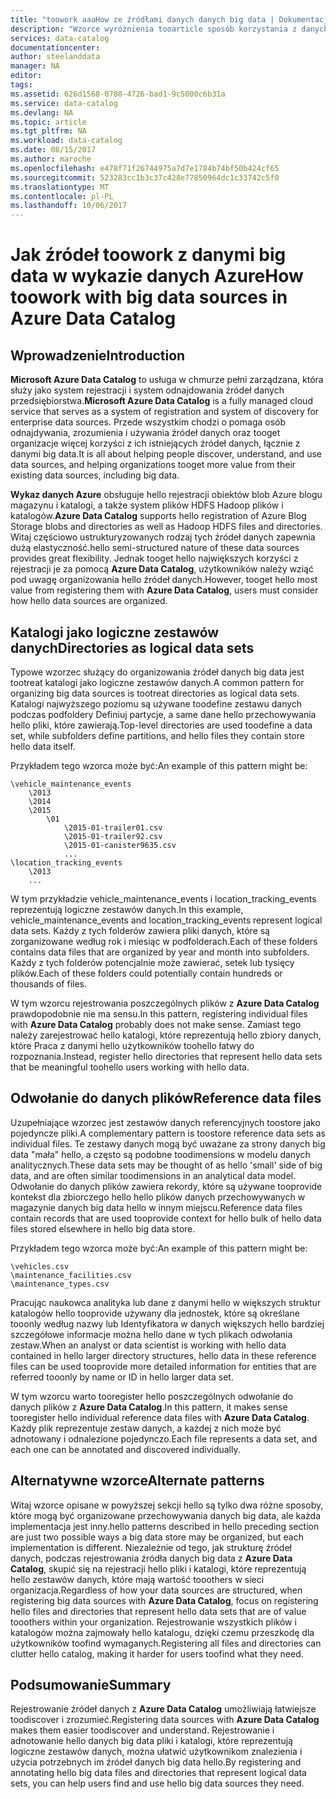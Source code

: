 ```yaml
---
title: "toowork aaaHow ze źródłami danych danych big data | Dokumentacja firmy Microsoft"
description: "Wzorce wyróżnienia tooarticle sposób korzystania z danych big data źródeł danych, łącznie z magazynu obiektów Blob Azure, usługa Azure Data Lake i system plików HDFS Hadoop przy użyciu usługi Azure Data Catalog."
services: data-catalog
documentationcenter: 
author: steelanddata
manager: NA
editor: 
tags: 
ms.assetid: 626d1568-0780-4726-bad1-9c5000c6b31a
ms.service: data-catalog
ms.devlang: NA
ms.topic: article
ms.tgt_pltfrm: NA
ms.workload: data-catalog
ms.date: 08/15/2017
ms.author: maroche
ms.openlocfilehash: e478f71f26744975a7d7e1784b74bf50b424cf65
ms.sourcegitcommit: 523283cc1b3c37c428e77850964dc1c33742c5f0
ms.translationtype: MT
ms.contentlocale: pl-PL
ms.lasthandoff: 10/06/2017
---
```

# <a name="how-toowork-with-big-data-sources-in-azure-data-catalog"></a><span data-ttu-id="06117-103">Jak źródeł toowork z danymi big data w wykazie danych Azure</span><span class="sxs-lookup"><span data-stu-id="06117-103">How toowork with big data sources in Azure Data Catalog</span></span>
## <a name="introduction"></a><span data-ttu-id="06117-104">Wprowadzenie</span><span class="sxs-lookup"><span data-stu-id="06117-104">Introduction</span></span>
<span data-ttu-id="06117-105">**Microsoft Azure Data Catalog** to usługa w chmurze pełni zarządzana, która służy jako system rejestracji i system odnajdowania źródeł danych przedsiębiorstwa.</span><span class="sxs-lookup"><span data-stu-id="06117-105">**Microsoft Azure Data Catalog** is a fully managed cloud service that serves as a system of registration and system of discovery for enterprise data sources.</span></span> <span data-ttu-id="06117-106">Przede wszystkim chodzi o pomaga osób odnajdywania, zrozumienia i używania źródeł danych oraz tooget organizacje więcej korzyści z ich istniejących źródeł danych, łącznie z danymi big data.</span><span class="sxs-lookup"><span data-stu-id="06117-106">It is all about helping people discover, understand, and use data sources, and helping organizations tooget more value from their existing data sources, including big data.</span></span>

<span data-ttu-id="06117-107">**Wykaz danych Azure** obsługuje hello rejestracji obiektów blob Azure blogu magazynu i katalogi, a także system plików HDFS Hadoop plików i katalogów.</span><span class="sxs-lookup"><span data-stu-id="06117-107">**Azure Data Catalog** supports hello registration of Azure Blog Storage blobs and directories as well as Hadoop HDFS files and directories.</span></span> <span data-ttu-id="06117-108">Witaj częściowo ustrukturyzowanych rodzaj tych źródeł danych zapewnia dużą elastyczność.</span><span class="sxs-lookup"><span data-stu-id="06117-108">hello semi-structured nature of these data sources provides great flexibility.</span></span> <span data-ttu-id="06117-109">Jednak tooget hello największych korzyści z rejestracji je za pomocą **Azure Data Catalog**, użytkowników należy wziąć pod uwagę organizowania hello źródeł danych.</span><span class="sxs-lookup"><span data-stu-id="06117-109">However, tooget hello most value from registering them with **Azure Data Catalog**, users must consider how hello data sources are organized.</span></span>

## <a name="directories-as-logical-data-sets"></a><span data-ttu-id="06117-110">Katalogi jako logiczne zestawów danych</span><span class="sxs-lookup"><span data-stu-id="06117-110">Directories as logical data sets</span></span>
<span data-ttu-id="06117-111">Typowe wzorzec służący do organizowania źródeł danych big data jest tootreat katalogi jako logiczne zestawów danych.</span><span class="sxs-lookup"><span data-stu-id="06117-111">A common pattern for organizing big data sources is tootreat directories as logical data sets.</span></span> <span data-ttu-id="06117-112">Katalogi najwyższego poziomu są używane toodefine zestawu danych podczas podfoldery Definiuj partycje, a same dane hello przechowywania hello pliki, które zawierają.</span><span class="sxs-lookup"><span data-stu-id="06117-112">Top-level directories are used toodefine a data set, while subfolders define partitions, and hello files they contain store hello data itself.</span></span>

<span data-ttu-id="06117-113">Przykładem tego wzorca może być:</span><span class="sxs-lookup"><span data-stu-id="06117-113">An example of this pattern might be:</span></span>

    \vehicle_maintenance_events
        \2013
        \2014
        \2015
            \01
                \2015-01-trailer01.csv
                \2015-01-trailer92.csv
                \2015-01-canister9635.csv
                ...
    \location_tracking_events
        \2013
        ...

<span data-ttu-id="06117-114">W tym przykładzie vehicle_maintenance_events i location_tracking_events reprezentują logiczne zestawów danych.</span><span class="sxs-lookup"><span data-stu-id="06117-114">In this example, vehicle_maintenance_events and location_tracking_events represent logical data sets.</span></span> <span data-ttu-id="06117-115">Każdy z tych folderów zawiera pliki danych, które są zorganizowane według rok i miesiąc w podfolderach.</span><span class="sxs-lookup"><span data-stu-id="06117-115">Each of these folders contains data files that are organized by year and month into subfolders.</span></span> <span data-ttu-id="06117-116">Każdy z tych folderów potencjalnie może zawierać, setek lub tysięcy plików.</span><span class="sxs-lookup"><span data-stu-id="06117-116">Each of these folders could potentially contain hundreds or thousands of files.</span></span>

<span data-ttu-id="06117-117">W tym wzorcu rejestrowania poszczególnych plików z **Azure Data Catalog** prawdopodobnie nie ma sensu.</span><span class="sxs-lookup"><span data-stu-id="06117-117">In this pattern, registering individual files with **Azure Data Catalog** probably does not make sense.</span></span> <span data-ttu-id="06117-118">Zamiast tego należy zarejestrować hello katalogi, które reprezentują hello zbiory danych, które Praca z danymi hello użytkowników toohello łatwy do rozpoznania.</span><span class="sxs-lookup"><span data-stu-id="06117-118">Instead, register hello directories that represent hello data sets that be meaningful toohello users working with hello data.</span></span>

## <a name="reference-data-files"></a><span data-ttu-id="06117-119">Odwołanie do danych plików</span><span class="sxs-lookup"><span data-stu-id="06117-119">Reference data files</span></span>
<span data-ttu-id="06117-120">Uzupełniające wzorzec jest zestawów danych referencyjnych toostore jako pojedyncze pliki.</span><span class="sxs-lookup"><span data-stu-id="06117-120">A complementary pattern is toostore reference data sets as individual files.</span></span> <span data-ttu-id="06117-121">Te zestawy danych mogą być uważane za strony danych big data "mała" hello, a często są podobne toodimensions w modelu danych analitycznych.</span><span class="sxs-lookup"><span data-stu-id="06117-121">These data sets may be thought of as hello 'small' side of big data, and are often similar toodimensions in an analytical data model.</span></span> <span data-ttu-id="06117-122">Odwołanie do danych plików zawiera rekordy, które są używane tooprovide kontekst dla zbiorczego hello hello plików danych przechowywanych w magazynie danych big data hello w innym miejscu.</span><span class="sxs-lookup"><span data-stu-id="06117-122">Reference data files contain records that are used tooprovide context for hello bulk of hello data files stored elsewhere in hello big data store.</span></span>

<span data-ttu-id="06117-123">Przykładem tego wzorca może być:</span><span class="sxs-lookup"><span data-stu-id="06117-123">An example of this pattern might be:</span></span>

    \vehicles.csv
    \maintenance_facilities.csv
    \maintenance_types.csv

<span data-ttu-id="06117-124">Pracując naukowca analityka lub dane z danymi hello w większych struktur katalogów hello tooprovide używany dla jednostek, które są określane tooonly według nazwy lub Identyfikatora w danych większych hello bardziej szczegółowe informacje można hello dane w tych plikach odwołania zestaw.</span><span class="sxs-lookup"><span data-stu-id="06117-124">When an analyst or data scientist is working with hello data contained in hello larger directory structures, hello data in these reference files can be used tooprovide more detailed information for entities that are referred tooonly by name or ID in hello larger data set.</span></span>

<span data-ttu-id="06117-125">W tym wzorcu warto tooregister hello poszczególnych odwołanie do danych plików z **Azure Data Catalog**.</span><span class="sxs-lookup"><span data-stu-id="06117-125">In this pattern, it makes sense tooregister hello individual reference data files with **Azure Data Catalog**.</span></span> <span data-ttu-id="06117-126">Każdy plik reprezentuje zestaw danych, a każdej z nich może być adnotowany i odnalezione pojedynczo.</span><span class="sxs-lookup"><span data-stu-id="06117-126">Each file represents a data set, and each one can be annotated and discovered individually.</span></span>

## <a name="alternate-patterns"></a><span data-ttu-id="06117-127">Alternatywne wzorce</span><span class="sxs-lookup"><span data-stu-id="06117-127">Alternate patterns</span></span>
<span data-ttu-id="06117-128">Witaj wzorce opisane w powyższej sekcji hello są tylko dwa różne sposoby, które mogą być organizowane przechowywania danych big data, ale każda implementacja jest inny.</span><span class="sxs-lookup"><span data-stu-id="06117-128">hello patterns described in hello preceding section are just two possible ways a big data store may be organized, but each implementation is different.</span></span> <span data-ttu-id="06117-129">Niezależnie od tego, jak strukturę źródeł danych, podczas rejestrowania źródła danych big data z **Azure Data Catalog**, skupić się na rejestracji hello pliki i katalogi, które reprezentują hello zestawów danych, które mają wartość tooothers w sieci organizacja.</span><span class="sxs-lookup"><span data-stu-id="06117-129">Regardless of how your data sources are structured, when registering big data sources with **Azure Data Catalog**, focus on registering hello files and directories that represent hello data sets that are of value tooothers within your organization.</span></span> <span data-ttu-id="06117-130">Rejestrowanie wszystkich plików i katalogów można zajmowały hello katalogu, dzięki czemu przeszkodę dla użytkowników toofind wymaganych.</span><span class="sxs-lookup"><span data-stu-id="06117-130">Registering all files and directories can clutter hello catalog, making it harder for users toofind what they need.</span></span>

## <a name="summary"></a><span data-ttu-id="06117-131">Podsumowanie</span><span class="sxs-lookup"><span data-stu-id="06117-131">Summary</span></span>
<span data-ttu-id="06117-132">Rejestrowanie źródeł danych z **Azure Data Catalog** umożliwiają łatwiejsze toodiscover i zrozumieć.</span><span class="sxs-lookup"><span data-stu-id="06117-132">Registering data sources with **Azure Data Catalog** makes them easier toodiscover and understand.</span></span> <span data-ttu-id="06117-133">Rejestrowanie i adnotowanie hello danych big data pliki i katalogi, które reprezentują logiczne zestawów danych, można ułatwić użytkownikom znalezienia i użycia potrzebnych im źródeł danych big data hello.</span><span class="sxs-lookup"><span data-stu-id="06117-133">By registering and annotating hello big data files and directories that represent logical data sets, you can help users find and use hello big data sources they need.</span></span>

